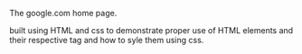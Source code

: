 The google.com home page.

built using HTML and css to demonstrate proper use of HTML elements and their respective tag and how to syle them using css.